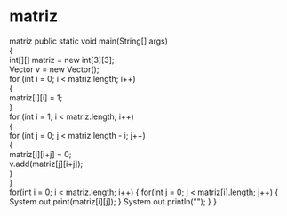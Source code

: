 # matriz
matriz
public static void main(String[] args)  
    {  
        int[][] matriz = new int[3][3];  
        Vector v = new Vector();  
        for (int i = 0; i &lt; matriz.length; i++)  
        {  
            matriz[i][i] = 1;  
        }  
        for (int i = 1; i &lt; matriz.length; i++)  
        {  
            for (int j = 0; j &lt; matriz.length - i; j++)  
            {  
                matriz[j][i+j] = 0;  
                v.add(matriz[j][i+j]);  
            }  
        }  
        for(int i = 0; i &lt; matriz.length; i++)	{
        	for(int j = 0; j &lt; matriz[i].length; j++)	{
        		System.out.print(matriz[i][j]);
        	}
        	System.out.println(&quot;&quot;);
        }
    }
